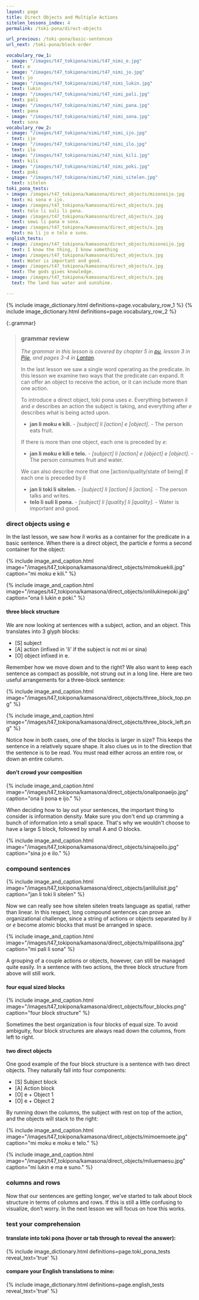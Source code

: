 ```yaml
---
layout: page
title: Direct Objects and Multiple Actions
sitelen_lessons_index: 4
permalink: /toki-pona/direct-objects

url_previous: /toki-pona/basic-sentences
url_next: /toki-pona/block-order

vocabulary_row_1:
- image: "/images/t47_tokipona/nimi/t47_nimi_e.jpg"
  text: e
- image: "/images/t47_tokipona/nimi/t47_nimi_jo.jpg"
  text: jo
- image: "/images/t47_tokipona/nimi/t47_nimi_lukin.jpg"
  text: lukin
- image: "/images/t47_tokipona/nimi/t47_nimi_pali.jpg"
  text: pali
- image: "/images/t47_tokipona/nimi/t47_nimi_pana.jpg"
  text: pana
- image: "/images/t47_tokipona/nimi/t47_nimi_sona.jpg"
  text: sona
vocabulary_row_2:
- image: "/images/t47_tokipona/nimi/t47_nimi_ijo.jpg"
  text: ijo
- image: "/images/t47_tokipona/nimi/t47_nimi_ilo.jpg"
  text: ilo
- image: "/images/t47_tokipona/nimi/t47_nimi_kili.jpg"
  text: kili
- image: "/images/t47_tokipona/nimi/t47_nimi_poki.jpg"
  text: poki
- image: "/images/t47_tokipona/nimi/t47_nimi_sitelen.jpg"
  text: sitelen
toki_pona_tests:
- image: /images/t47_tokipona/kamasona/direct_objects/misoneijo.jpg
  text: mi sona e ijo.
- image: /images/t47_tokipona/kamasona/direct_objects/x.jpg
  text: telo li suli li pona.
- image: /images/t47_tokipona/kamasona/direct_objects/x.jpg
  text: sewi li pana e sona.
- image: /images/t47_tokipona/kamasona/direct_objects/x.jpg
  text: ma li jo e telo e suno.
english_tests:
- image: /images/t47_tokipona/kamasona/direct_objects/misoneijo.jpg
  text: I know the thing, I know something
- image: /images/t47_tokipona/kamasona/direct_objects/x.jpg
  text: Water is important and good.
- image: /images/t47_tokipona/kamasona/direct_objects/x.jpg
  text: The gods gives knowledge.
- image: /images/t47_tokipona/kamasona/direct_objects/x.jpg
  text: The land has water and sunshine.

---
```


{% include image_dictionary.html definitions=page.vocabulary_row_1 %}
{% include image_dictionary.html definitions=page.vocabulary_row_2 %}

{:.grammar}
>### grammar review
>_The grammar in this lesson is covered by chapter 5 in [pu](https://www.amazon.com/dp/B012M1RLXS), lesson 3 in [Pije](http://tokipona.net/tp/janpije/okamasona.php), and pages 3-4 in [Lantan](https://rnd.neocities.org/tokipona/)._
>
>In the last lesson we saw a single word operating as the predicate.  In this lesson we examine two ways that the predicate can expand. It can offer an object to receive the action, or it can include more than one action.
>
>To introduce a direct object, toki pona uses _e_.  Everything between _li_ and _e_ describes an action the subject is taking, and everything after _e_ describes what is being acted upon.
>
>* __jan li moku e kili.__ - _[subject] li [action] e [object]._ - The person eats fruit.
>
>If there is more than one object, each one is preceded by _e_:
>
>* __jan li moku e kili e telo.__ - _[subject] li [action] e [object] e [object]._ - The person consumes fruit and water.
>
>We can also describe more that one [action/quality/state of being] if each one is preceded by _li_
>
>* __jan li toki li sitelen.__ - _[subject] li [action] li [action]._  - The person talks and writes.
>* __telo li suli li pona.__ - _[subject] li [quality] li [quality]._  - Water is important and good.

### direct objects using e

In the last lesson, we saw how _li_ works as a container for the predicate in a basic sentence. When there is a direct object, the particle _e_ forms a second container for the object:

{% include image_and_caption.html image="/images/t47_tokipona/kamasona/direct_objects/mimokuekili.jpg" caption="mi moku e kili." %}

{% include image_and_caption.html image="/images/t47_tokipona/kamasona/direct_objects/onlilukinepoki.jpg" caption="ona li lukin e poki." %}

#### three block structure

We are now looking at sentences with a subject, action, and an object. This translates into 3 glyph blocks:

  * [S] subject
  * [A] action (infixed in 'li' if the subject is not mi or sina)
  * [O] object infixed in e.

Remember how we move down and to the right? We also want to keep each sentence as compact as possible, not strung out in a long line. Here are two useful arrangements for a three-block sentence:

{% include image_and_caption.html image="/images/t47_tokipona/kamasona/direct_objects/three_block_top.png" %}

{% include image_and_caption.html image="/images/t47_tokipona/kamasona/direct_objects/three_block_left.png" %}

Notice how in both cases, one of the blocks is larger in size? This keeps the sentence in a relatively square shape. It also clues us in to the direction that the sentence is to be read. You must read either across an entire row, or down an entire column.

#### don’t crowd your composition

{% include image_and_caption.html image="/images/t47_tokipona/kamasona/direct_objects/onaliponaeijo.jpg" caption="ona li pona e ijo." %}

When deciding how to lay out your sentences, the important thing to consider is information density. Make sure you don't end up cramming a bunch of information into a small space. That's why we wouldn't choose to have a large S block, followed by small A and O blocks.

{% include image_and_caption.html image="/images/t47_tokipona/kamasona/direct_objects/sinajoeilo.jpg" caption="sina jo e ilo." %}

### compound sentences

{% include image_and_caption.html image="/images/t47_tokipona/kamasona/direct_objects/janlilulisit.jpg" caption="jan li toki li sitelen" %}

Now we can really see how sitelen sitelen treats language as spatial, rather than linear. In this respect, long compound sentences can prove an organizational challenge, since a string of actions or objects separated by _li_ or _e_ become atomic blocks that must be arranged in space.

{% include image_and_caption.html image="/images/t47_tokipona/kamasona/direct_objects/mipalilisona.jpg" caption="mi pali li sona" %}

A grouping of a couple actions or objects, however, can still be managed quite easily. In a sentence with two actions, the three block structure from above will still work.

#### four equal sized blocks

{% include image_and_caption.html image="/images/t47_tokipona/kamasona/direct_objects/four_blocks.png" caption="four block structure" %}

Sometimes the best organization is four blocks of equal size. To avoid ambiguity, four block structures are always read down the columns, from left to right.

#### two direct objects

One good example of the four block structure is a sentence with two direct objects. They naturally fall into four components:

  * [S] Subject block
  * [A] Action block
  * [O] e + Object 1
  * [O] e + Object 2

By running down the columns, the subject with rest on top of the action, and the objects will stack to the right:

{% include image_and_caption.html image="/images/t47_tokipona/kamasona/direct_objects/mimoemoete.jpg" caption="mi moku e moku e telo." %}

{% include image_and_caption.html image="/images/t47_tokipona/kamasona/direct_objects/miluemaesu.jpg" caption="mi lukin e ma e suno." %}

### columns and rows

Now that our sentences are getting longer, we’ve started to talk about block structure in terms of columns and rows.  If this is still a little confusing to visualize, don’t worry.  In the next lesson we will focus on how this works.

### test your comprehension

#### translate into toki pona (hover or tab through to reveal the answer):

{% include image_dictionary.html definitions=page.toki_pona_tests reveal_text='true' %}

#### compare your English translations to mine:

{% include image_dictionary.html definitions=page.english_tests reveal_text='true' %}

